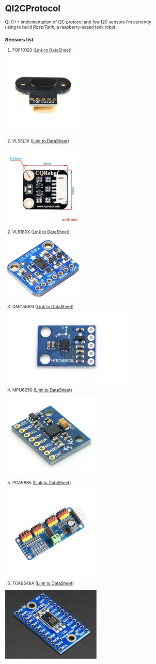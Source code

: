 # QI2CProtocol
Qt C++ implementation of I2C protocol and few I2C sensors i'm currently using to build _RaspiTank_, a raspberry-based tank robot.

### Sensors list

1. TOF10120 ([Link to DataSheet](https://github.com/manfredipist/QI2CProtocol/blob/main/DataSheets/TOF10120.pdf))

<img src="https://github.com/manfredipist/QI2CProtocol/blob/main/DataSheets/tof10120.jpg?raw=true" width="50%" height="50%" />

2. VL53L1X ([Link to DataSheet](https://github.com/manfredipist/QI2CProtocol/blob/main/DataSheets/VL53L1X.pdf))

<img src="https://github.com/manfredipist/QI2CProtocol/blob/main/DataSheets/vl53l1x.jpg?raw=true" width="50%" height="50%" />

2. VL6180X ([Link to DataSheet](https://github.com/manfredipist/QI2CProtocol/blob/main/DataSheets/VL6180X.pdf))

<img src="https://github.com/manfredipist/QI2CProtocol/blob/main/DataSheets/vl6180x.jpg?raw=true" width="50%" height="50%" />

3. QMC5883L([Link to DataSheet](https://github.com/manfredipist/QI2CProtocol/blob/main/DataSheets/QMC5883L.pdf))

<img src="https://github.com/manfredipist/QI2CProtocol/blob/main/DataSheets/qmc5883l.jpg?raw=true" width="80%" height="50%" />

4. MPU6050 ([Link to DataSheet](https://github.com/manfredipist/QI2CProtocol/blob/main/DataSheets/MPU6050.pdf))

<img src="https://github.com/manfredipist/QI2CProtocol/blob/main/DataSheets/mpu6050.jpg?raw=true" width="60%" height="50%" />

5. PCA9685 ([Link to DataSheet](https://github.com/manfredipist/QI2CProtocol/blob/main/DataSheets/PCA9685.pdf))

<img src="https://github.com/manfredipist/QI2CProtocol/blob/main/DataSheets/pca9685.jpg?raw=true" width="60%" height="50%" />

5. TCA9548A ([Link to DataSheet](https://github.com/manfredipist/QI2CProtocol/blob/main/DataSheets/TCA9548A.pdf))

<img src="https://github.com/manfredipist/QI2CProtocol/blob/main/DataSheets/tca9548a.jpg?raw=true" width="60%" height="50%" />

